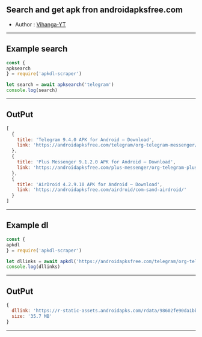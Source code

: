 ## Search and get apk fron androidapksfree.com

- Author : [Vihanga-YT](https://github.com/vihangayt0)

***

## Example search
```js
const { 
apksearch
} = require('apkdl-scraper')

let search = await apksearch('telegram')
console.log(search)
```
***
## OutPut
```js
[
  {
    title: 'Telegram 9.4.0 APK for Android – Download',
    link: 'https://androidapksfree.com/telegram/org-telegram-messenger/'
  },
  {
    title: 'Plus Messenger 9.1.2.0 APK for Android – Download',
    link: 'https://androidapksfree.com/plus-messenger/org-telegram-plus/'
  },
  {
    title: 'AirDroid 4.2.9.10 APK for Android – Download',
    link: 'https://androidapksfree.com/airdroid/com-sand-airdroid/'
  }
]
```
***

## Example dl
```js
const { 
apkdl
} = require('apkdl-scraper')

let dllinks = await apkdl('https://androidapksfree.com/telegram/org-telegram-messenger/')
console.log(dllinks)
```
***
## OutPut
```js
{
  dllink: 'https://r-static-assets.androidapks.com/rdata/98602fe90da1bbc50809d99f970f9850/org.telegram.messenger_v9.4.0-30981_Android-4.4.apk',
  size: '35.7 MB'
}
```
***
